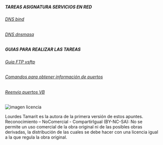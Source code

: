 ##### TAREAS ASIGNATURA SERVICIOS EN RED
###### [DNS bind](docs/dnsbind.md)
###### [DNS dnsmasq](docs/dnsmasq.md)

##### GUIAS PARA REALIZAR LAS TAREAS
###### [Guia FTP vsftp](docs1/vsftp.md)
###### [Comandos para obtener información de puertos](docs1/puertos-comandos.md)
###### [Reenvio puertos VB](docs1/puertosVB.md)


![imagen licencia](/imagenes/licencia.png)

Lourdes Tamarit es la autora de la primera versión de estos apuntes.
Reconocimiento – NoComercial - CompartirIgual (BY-NC-SA): No se permite un uso comercial de la obra original ni de las posibles obras derivadas, la distribución de las cuales se debe hacer con una licencia igual a la que regula la obra original.
